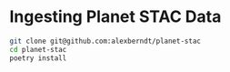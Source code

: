 # Ingesting Planet STAC Data

```bash
git clone git@github.com:alexberndt/planet-stac
cd planet-stac
poetry install
```
